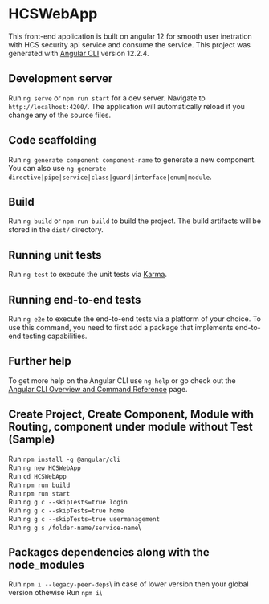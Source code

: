 # HCSWebApp
This front-end application is built on angular 12 for smooth user inetration with HCS security api service and consume the service.
This project was generated with [Angular CLI](https://github.com/angular/angular-cli) version 12.2.4.

## Development server

Run `ng serve` or `npm run start` for a dev server. Navigate to `http://localhost:4200/`. The application will automatically reload if you change any of the source files.

## Code scaffolding

Run `ng generate component component-name` to generate a new component. You can also use `ng generate directive|pipe|service|class|guard|interface|enum|module`.

## Build

Run `ng build` or `npm run build` to build the project. The build artifacts will be stored in the `dist/` directory.

## Running unit tests

Run `ng test` to execute the unit tests via [Karma](https://karma-runner.github.io).

## Running end-to-end tests

Run `ng e2e` to execute the end-to-end tests via a platform of your choice. To use this command, you need to first add a package that implements end-to-end testing capabilities.

## Further help

To get more help on the Angular CLI use `ng help` or go check out the [Angular CLI Overview and Command Reference](https://angular.io/cli) page.

## Create Project, Create Component, Module with Routing, component under module without Test (Sample)
Run `npm install -g @angular/cli`\
Run `ng new HCSWebApp`\
Run `cd HCSWebApp`\
Run `npm run build`\
Run `npm run start`\
Run `ng g c --skipTests=true login`\
Run `ng g c --skipTests=true home`\
Run `ng g c --skipTests=true usermanagement`\
Run `ng g s /folder-name/service-name`\

## Packages dependencies along with the node_modules
Run `npm i --legacy-peer-deps`\ in case of lower version then your global version othewise Run `npm i`\


